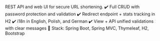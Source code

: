 REST API and web UI for secure URL shortening.
✔️ Full CRUD with password protection and validation
✔️ Redirect endpoint + stats tracking in H2
✔️ i18n in English, Polish, and German
✔️ View + API unified validations with clear messages
🔧 Stack: Spring Boot, Spring MVC, Thymeleaf, H2, Bootstrap

